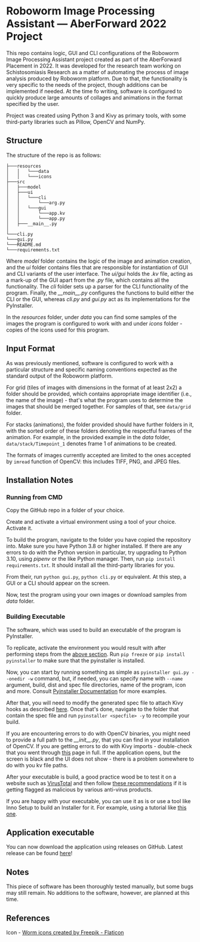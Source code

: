 # Roboworm Image Processing Assistant — AberForward 2022 Project #

This repo contains logic, GUI and CLI configurations of the Roboworm Image Processing Assistant project created as part of the AberForward Placement in 2022. 
It was developed for the research team working on Schistosomiasis Research as a matter of automating the process of image analysis produced by Roboworm platform.
Due to that, the functionality is very specific to the needs of the project, though additions can be implemented if needed. At the time fo writing, software is 
configured to quickly produce large amounts of collages and animations in the format specified by the user.

Project was created using Python 3 and Kivy as primary tools, with some third-party libraries such as Pillow, OpenCV and NumPy. 

## Structure ##

The structure of the repo is as follows:

```
├───resources
│   │   └───data
│   │   └───icons
├───src
│   ├───model
│   ├───ui
│   │   └───cli
│   │       └───arg.py
│   │   └───gui
│   │       └───app.kv
│   │       └───app.py
│   ├───__main__.py
│
└───cli.py
└───gui.py   
└───README.md
└───requirements.txt
```

Where *model* folder contains the logic of the image and animation creation, and the *ui* folder contains files that are responsible 
for instantiation of GUI and CLI variants of the user interface. The *ui/gui* holds the *.kv* file, acting as a mark-up of the GUI apart from the *.py* file, which 
contains all the functionality. The *cli* folder sets up a parser for the CLI functionality of the program. Finally, the *\_\_main\_\_.py* configures the functions to 
build either the CLI or the GUI, whereas *cli.py* and *gui.py* act as its implementations for the PyInstaller.

In the *resources* folder, under *data* you can find some samples of the images the program is configured to work with and under *icons* folder - copies of the 
icons used for this program.

## Input Format ##

As was previously mentioned, software is configured to work with a particular structure and specific naming conventions expected 
as the standard output of the Roboworm platform. 

For grid (tiles of images with dimensions in the format of at least 2x2) a folder should be provided, which contains appropriate
image identifier (i.e., the name of the image) - that's what the program uses to determine the images that should be merged together. For samples of that, see `data/grid`
folder.

For stacks (animations), the folder provided should have further folders in it, with the sorted order of these folders denoting the
respectful frames of the animation. For example, in the provided example in the *data* folder, `data/stack/Timepoint_1` denotes frame 1 of 
animations to be created. 

The formats of images currently accepted are limited to the ones accepted by `imread` function of OpenCV: this includes TIFF, PNG, and JPEG files. 

## Installation Notes ##

### Running from CMD ###

Copy the GitHub repo in a folder of your choice.

Create and activate a virtual environment using a tool of your choice. Activate it. 

To build the program, navigate to the folder you have copied the repository into. 
Make sure you have Python 3.8 or higher installed. If there are any errors to do with the Python version 
in particular, try upgrading to Python 3.10, using *pipenv* or the like Python manager. 
Then, run `pip install requirements.txt`. It should install all the third-party libraries for you.

From their, run `python gui.py`, `python cli.py` or equivalent. At this step, a GUI or a CLI should appear on the screen. 

Now, test the program using your own images or download samples from *data* folder.

### Building Executable ###

The software, which was used to build an executable of the program is PyInstaller.

To replicate, activate the environment you would result with after performing steps from the [above section](#running-from-cmd).
Run `pip freeze` or `pip install pyinstaller` to make sure that the pyinstaller is installed. 

Now, you can start by running something as simple as `pyinstaller gui.py --onedir -w` command, but, if needed, you can specify
name with `--name` argument, build, dist and spec file directories, name of the program, icon and more. Consult [Pyinstaller Documentation](https://pyinstaller.org/en/stable/)
for more examples.

After that, you will need to modify the generated spec file to attach Kivy hooks as described [here](https://kivy.org/doc/stable/guide/packaging-windows.html).
Once that's done, navigate to the folder that contain the spec file and run `pyinstaller <specfile> -y` to recompile your build.

If you are encountering errors to do with OpenCV binaries, you might need to provide a full path to the *\_\_init\_\_.py*, 
that you can find in your installation of OpenCV. If you are getting errors to do with Kivy imports - double-check that you went 
through [this](https://kivy.org/doc/stable/guide/packaging-windows.html) page in full. If the application opens, but the screen is black
and the UI does not show - there is a problem somewhere to do with you kv file paths.

After your executable is build, a good practice wood be to test it on a website such as [VirusTotal](https://www.virustotal.com/gui/home/upload) 
and then follow [these recommendations](https://python.plainenglish.io/pyinstaller-exe-false-positive-trojan-virus-resolved-b33842bd3184)
if it is getting flagged as malicious by various anti-virus products.

If you are happy with your executable, you can use it as is or use a tool like Inno Setup to build an Installer for it.
For example, using a tutorial like [this one](https://www.geeksforgeeks.org/convert-python-code-to-a-software-to-install-on-windows-using-inno-setup-compiler/).

## Application executable ##

You can now download the application using releases on GitHub. Latest release can be found [here](https://github.com/nika-karsanova/aberforward-roboworm/releases/tag/v1.0.1)!

## Notes ##

This piece of software has been thoroughly tested manually, but some bugs may still remain. No additions to the software, however,
are planned at this time.

## References ##

Icon - [Worm icons created by Freepik - Flaticon](https://www.flaticon.com/free-icons/worm)
